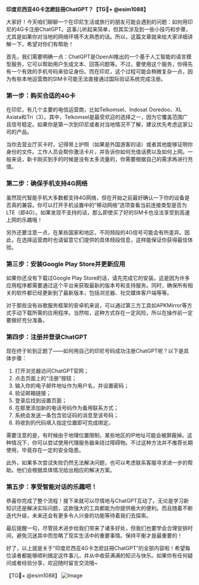 **印度尼西亚4G卡怎麽註冊ChatGPT？【TG💪+ @esim1088】**

大家好！今天咱们聊聊一个在印尼生活或旅行的朋友可能会遇到的问题：如何用印尼的4G卡注册ChatGPT。这事儿听起来简单，但其实涉及到一些小技巧和步骤，尤其是如果你对当地的网络环境不太熟悉的话。所以，这篇文章就来给大家详细讲解一下，希望对你们有帮助！

首先，我们需要明确一点：ChatGPT是OpenAI推出的一个基于人工智能的语言模型服务，它可以帮助用户生成文本、回答问题等。不过，要使用这个服务，你得先有一个有效的手机号码来验证身份。而在印尼，这个过程可能会稍微复杂一点，因为有些本地运营商的SIM卡可能无法直接通过国际验证系统完成注册。

### **第一步：购买合适的4G卡**

在印尼，有几个主要的电信运营商，比如Telkomsel、Indosat Ooredoo、XL Axiata和Tri（3）。其中，Telkomsel是最受欢迎的选择之一，因为它覆盖范围广且信号稳定。如果你是第一次到印尼或者对当地情况不了解，建议优先考虑这家公司的产品。

当你去营业厅买卡时，记得带上护照（如果是外国游客的话）或者其他能够证明你身份的文件。工作人员会帮你激活卡片，并告诉你如何充值话费以及如何上网。一般来说，新卡刚买到手的时候是没有太多流量的，你需要根据自己的需求再进行充值。

### **第二步：确保手机支持4G网络**

虽然现代智能手机大多数都支持4G网络，但在开始之前最好确认一下你的设备是否真的兼容。你可以打开手机设置中的“移动网络”选项查看当前连接类型是否为LTE（即4G）。如果发现不支持的话，那么即使买了好的SIM卡也没法享受到高速上网的乐趣哦！

另外还要注意一点，在某些国家和地区，不同频段的4G信号可能会有所差异。因此，在选择运营商时也请留意它们提供的具体频段信息，这样能保证你获得最佳体验。

### **第三步：安装Google Play Store并更新应用**

如果你还没有下载过Google Play Store的话，请先完成它的安装。这是因为许多应用程序都需要通过这个平台来获取最新的版本号和支持服务。同时，确保所有相关的软件都已经更新到了最新版本，包括浏览器、社交媒体客户端等等。

对于那些没有谷歌服务框架的安卓机来说，可以通过第三方工具如APKMirror等方式手动下载所需的应用程序。当然啦，这种方式存在一定风险，所以在操作前一定要做好充分准备。

### **第四步：注册并登录ChatGPT**

现在终于轮到正题了——如何用自己的印尼号码成功注册ChatGPT呢？以下是具体步骤：

1. 打开浏览器访问ChatGPT官网；
2. 点击页面上的“注册”按钮；
3. 输入你的电子邮件地址作为用户名，并设置密码；
4. 验证邮箱链接；
5. 登录后找到设置页面；
6. 在那里添加新的电话号码作为备用联系方式；
7. 系统会发送一条包含验证码的消息至该号码；
8. 将收到的代码填入指定位置即可完成绑定。

需要注意的是，有时候由于地理位置限制，某些地区的IP地址可能会被屏蔽掉。这种情况下，你可以尝试使用代理服务器来绕过障碍物。不过这种方法并不推荐长期使用，毕竟存在一定的安全隐患。

此外，如果多次尝试失败仍然无法解决问题，也可以考虑联系客服寻求进一步的帮助。他们会根据具体情况给出相应的解决方案。

### **第五步：享受智能对话的乐趣吧！**

恭喜你完成了整个流程！接下来就可以尽情地与ChatGPT互动了。无论是学习新知识还是解决实际问题，这款强大的工具都能为你提供极大的便利。而且随着不断迭代升级，未来还会有更多令人兴奋的功能等待着我们去探索。

最后提醒一句，尽管技术进步给我们带来了诸多好处，但我们也要学会合理安排时间，避免沉迷其中而忽略了现实生活中的重要事情。保持平衡才是最重要的！

好了，以上就是关于“印度尼西亚4G卡怎麽註冊ChatGPT”的全部内容啦！希望每位读者都能够顺利搞定这件事儿，并从中收获满满的知识与快乐。如果你有任何疑问或者经验分享，欢迎随时留言交流哦~

【TG💪+ @esim1088】
![Image](https://i.postimg.cc/4NQfJmqS/Snipaste-2025-05-13-00-14-12.png)